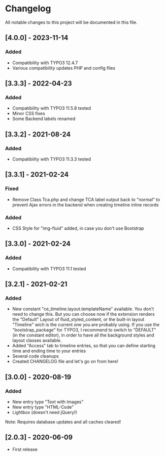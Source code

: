# Changelog
All notable changes to this project will be documented in this file.

## [4.0.0] - 2023-11-14
### Added
- Compatibility with TYPO3 12.4.7
- Various compatibility updates PHP and config files

## [3.3.3] - 2022-04-23
### Added
- Compatibility with TYPO3 11.5.8 tested
- Minor CSS fixes
- Some Backend labels renamed

## [3.3.2] - 2021-08-24
### Added
- Compatibility with TYPO3 11.3.3 tested

## [3.3.1] - 2021-02-24

### Fixed
- Remove Class Tca.php and change TCA label output back to "normal" to prevent Ajax errors in the backend when creating timeline inline records

### Added
- CSS Style for "img-fluid" added, in case you don't use Bootstrap

## [3.3.0] - 2021-02-24

### Added
- Compatibility with TYPO3 11.1 tested

## [3.2.1] - 2021-02-21

### Added
- New constant "ce_timeline.layout.templateName" available. You don't need to change this. But you can choose now if the extension renders the "Default" Layout of fluid_styled_content, or the built-in layout "Timeline" wich is the current one you are probably using. If you use the "bootstrap_package" for TYPO3, I recommend to switch to "DEFAULT" (in the constant editor), in order to have all the background styles and layout classes available.
- Added "Access" tab to timeline entries, so that you can define starting time and ending time to your entries
- Several code cleanups
- Created CHANGELOG file and let's go on from here!

## [3.0.0] - 2020-08-19

### Added
- New entry type "Text with Images"
- New entry type "HTML-Code"
- Lightbox (doesn't need jQuery!)

Note: Requires database updates and all caches cleared!

## [2.0.3] - 2020-06-09
- First release
